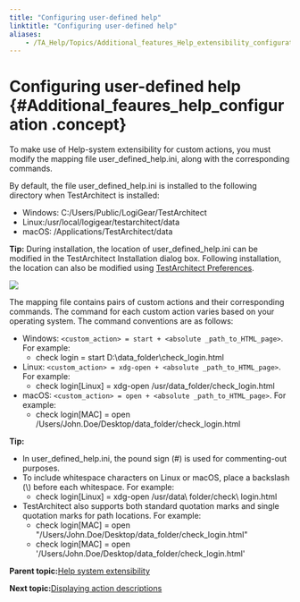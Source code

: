 ```yaml
--- 
title: "Configuring user-defined help"
linktitle: "Configuring user-defined help"
aliases: 
    - /TA_Help/Topics/Additional_features_Help_extensibility_configuration.html
---
```

# Configuring user-defined help {#Additional_feaures_help_configuration .concept}

To make use of Help-system extensibility for custom actions, you must modify the mapping file user\_defined\_help.ini, along with the corresponding commands.

By default, the file user\_defined\_help.ini is installed to the following directory when TestArchitect is installed:

-   Windows: C:/Users/Public/LogiGear/TestArchitect
-   Linux:/usr/local/logigear/testarchitect/data
-   macOS: /Applications/TestArchitect/data

**Tip:** During installation, the location of user\_defined\_help.ini can be modified in the TestArchitect Installation dialog box. Following installation, the location can also be modified using [TestArchitect Preferences](Additional_features_preferences.html).

![](../Images/installer_1.png)

The mapping file contains pairs of custom actions and their corresponding commands. The command for each custom action varies based on your operating system. The command conventions are as follows:

-   Windows: `<custom_action> = start + <absolute _path_to_HTML_page>`. For example:
    -   check login = start D:\\data\_folder\\check\_login.html
-   Linux: `<custom_action> = xdg-open + <absolute _path_to_HTML_page>`. For example:
    -   check login\[Linux\] = xdg-open /usr/data\_folder/check\_login.html
-   macOS: `<custom_action> = open + <absolute _path_to_HTML_page>`. For example:
    -   check login\[MAC\] = open /Users/John.Doe/Desktop/data\_folder/check\_login.html

**Tip:**

-   In user\_defined\_help.ini, the pound sign \(\#\) is used for commenting-out purposes.
-   To include whitespace characters on Linux or macOS, place a backslash \(\\\) before each whitespace. For example:
    -   check login\[Linux\] = xdg-open /usr/data\\ folder/check\\ login.html
-   TestArchitect also supports both standard quotation marks and single quotation marks for path locations. For example:
    -   check login\[MAC\] = open "/Users/John.Doe/Desktop/data\_folder/check\_login.html"
    -   check login\[MAC\] = open '/Users/John.Doe/Desktop/data\_folder/check\_login.html'

**Parent topic:**[Help system extensibility](../../TA_Help/Topics/Additional_features_Help_extensibility.html)

**Next topic:**[Displaying action descriptions](../../TA_Help/Topics/Additional_features_Help_extensibility_sensitive_help.html)

